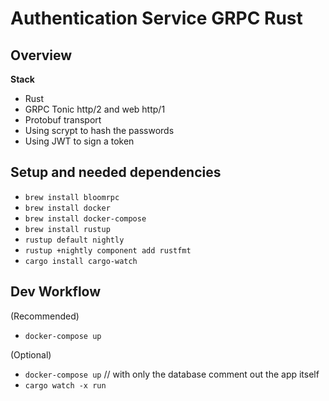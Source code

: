 # Authentication Service GRPC Rust

## Overview

**Stack**
- Rust
- GRPC Tonic http/2 and web http/1
- Protobuf transport
- Using scrypt to hash the passwords
- Using JWT to sign a token

## Setup and needed dependencies

- `brew install bloomrpc`
- `brew install docker`
- `brew install docker-compose`
- `brew install rustup`
- `rustup default nightly`
- `rustup +nightly component add rustfmt`
- `cargo install cargo-watch`

## Dev Workflow

(Recommended)
- `docker-compose up`

(Optional)
- `docker-compose up` // with only the database comment out the app itself
- `cargo watch -x run`

